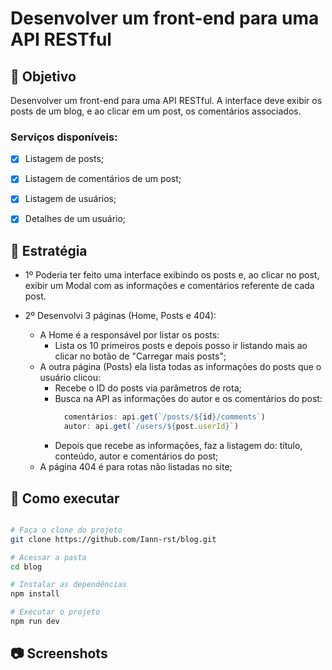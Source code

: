 # Desenvolver um front-end para uma API RESTful

## :dart: Objetivo

Desenvolver um front-end para uma API RESTful. A interface deve exibir os posts de um blog, e ao clicar em um post, os comentários associados.

### Serviços disponíveis:
- [x] Listagem de posts;
- [x] Listagem de comentários de um post;
- [x] Listagem de usuários;
- [x] Detalhes de um usuário;


## :book: Estratégia

- 1º Poderia ter feito uma interface exibindo os posts e, ao clicar no post, exibir um Modal com as informações e comentários referente de cada post.

- 2º Desenvolvi 3 páginas (Home, Posts e 404):
  - A Home é a responsável por listar os posts:
    - Lista os 10 primeiros posts e depois posso ir listando mais ao clicar no botão de "Carregar mais posts";
  - A outra página (Posts) ela lista todas as informações do posts que o usuário clicou:
    - Recebe o ID do posts via parâmetros de rota;
    - Busca na API as informações do autor e os comentários do post:
      ```js 
        comentários: api.get(`/posts/${id}/comments`)
        autor: api.get(`/users/${post.userId}`)
      ```
    - Depois que recebe as informações, faz a listagem do: título, conteúdo, autor e comentários do post;
  - A página 404 é para rotas não listadas no site;

## :rocket: Como executar
```bash

# Faça o clone do projeto
git clone https://github.com/Iann-rst/blog.git

# Acessar a pasta
cd blog

# Instalar as dependências
npm install

# Executar o projeto
npm run dev

```

## :camera: Screenshots

<div></div>


